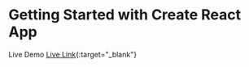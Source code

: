 # Getting Started with Create React App

Live Demo [Live Link](https://subroto-react-todo.netlify.app/){:target="_blank"}
